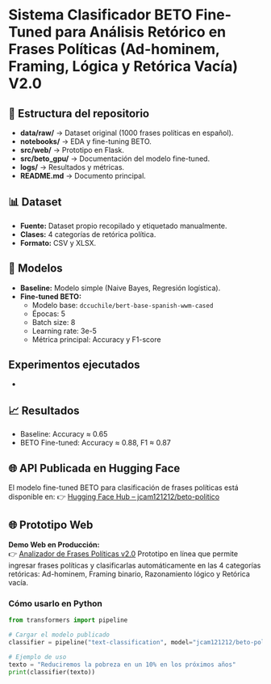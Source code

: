 # Sistema Clasificador BETO Fine-Tuned para Análisis Retórico en Frases Políticas (Ad-hominem, Framing, Lógica y Retórica Vacía) V2.0

## 📂 Estructura del repositorio
- **data/raw/** → Dataset original (1000 frases políticas en español).
- **notebooks/** → EDA y fine-tuning BETO.
- **src/web/** → Prototipo en Flask.
- **src/beto_gpu/** → Documentación del modelo fine-tuned.
- **logs/** → Resultados y métricas.
- **README.md** → Documento principal.

## 📊 Dataset
- **Fuente:** Dataset propio recopilado y etiquetado manualmente.
- **Clases:** 4 categorías de retórica política.
- **Formato:** CSV y XLSX.

## 🧠 Modelos
- **Baseline:** Modelo simple (Naive Bayes, Regresión logística).
- **Fine-tuned BETO:**  
  - Modelo base: `dccuchile/bert-base-spanish-wwm-cased`  
  - Épocas: 5  
  - Batch size: 8  
  - Learning rate: 3e-5  
  - Métrica principal: Accuracy y F1-score
 
## Experimentos ejecutados
  - 

## 📈 Resultados
- Baseline: Accuracy ≈ 0.65  
- BETO Fine-tuned: Accuracy ≈ 0.88, F1 ≈ 0.87  

## 🌐 API Publicada en Hugging Face
El modelo fine-tuned BETO para clasificación de frases políticas está disponible en:
👉 [Hugging Face Hub – jcam121212/beto-politico](https://huggingface.co/jcam121212/beto-politico)

## 🌐 Prototipo Web
 **Demo Web en Producción:**  
👉 [Analizador de Frases Políticas v2.0](https://www.elneto.ai/analizador.html)
Prototipo en línea que permite ingresar frases políticas y clasificarlas automáticamente en las 4 categorías retóricas: 
Ad-hominem, Framing binario, Razonamiento lógico y Retórica vacía.

### Cómo usarlo en Python
```python
from transformers import pipeline

# Cargar el modelo publicado
classifier = pipeline("text-classification", model="jcam121212/beto-politico")

# Ejemplo de uso
texto = "Reduciremos la pobreza en un 10% en los próximos años"
print(classifier(texto))
